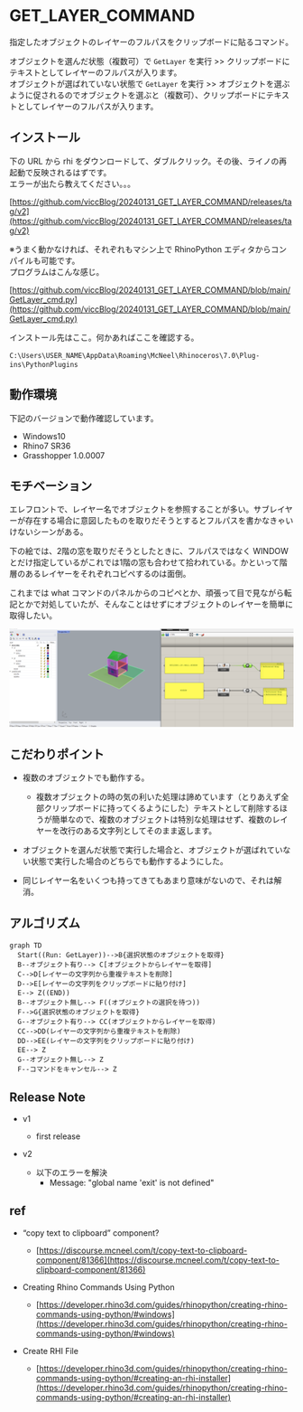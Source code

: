 # GET_LAYER_COMMAND  

指定したオブジェクトのレイヤーのフルパスをクリップボードに貼るコマンド。  

オブジェクトを選んだ状態（複数可）で `GetLayer` を実行 >> クリップボードにテキストとしてレイヤーのフルパスが入ります。  
オブジェクトが選ばれていない状態で `GetLayer` を実行 >> オブジェクトを選ぶように促されるのでオブジェクトを選ぶと（複数可）、クリップボードにテキストとしてレイヤーのフルパスが入ります。  


## インストール  

下の URL から rhi をダウンロードして、ダブルクリック。その後、ライノの再起動で反映されるはずです。  
エラーが出たら教えてください。。。  

[https://github.com/viccBlog/20240131_GET_LAYER_COMMAND/releases/tag/v2](https://github.com/viccBlog/20240131_GET_LAYER_COMMAND/releases/tag/v2)  


※うまく動かなければ、それぞれもマシン上で RhinoPython エディタからコンパイルも可能です。  
プログラムはこんな感じ。  

[https://github.com/viccBlog/20240131_GET_LAYER_COMMAND/blob/main/GetLayer_cmd.py](https://github.com/viccBlog/20240131_GET_LAYER_COMMAND/blob/main/GetLayer_cmd.py)  


インストール先はここ。何かあればここを確認する。  
```
C:\Users\USER_NAME\AppData\Roaming\McNeel\Rhinoceros\7.0\Plug-ins\PythonPlugins
```

## 動作環境  

下記のバージョンで動作確認しています。  
- Windows10  
- Rhino7 SR36  
- Grasshopper 1.0.0007  


## モチベーション  

エレフロントで、レイヤー名でオブジェクトを参照することが多い。サブレイヤーが存在する場合に意図したものを取りだそうとするとフルパスを書かなきゃいけないシーンがある。  

下の絵では、2階の窓を取りだそうとしたときに、フルパスではなく WINDOW とだけ指定しているがこれでは1階の窓も合わせて拾われている。かといって階層のあるレイヤーをそれぞれコピペするのは面倒。  

これまでは what コマンドのパネルからのコピペとか、頑張って目で見ながら転記とかで対処していたが、そんなことはせずにオブジェクトのレイヤーを簡単に取得したい。  

![image](_img/cap_0.png)  


## こだわりポイント  

- 複数のオブジェクトでも動作する。  
  - 複数オブジェクトの時の気の利いた処理は諦めています（とりあえず全部クリップボードに持ってくるようにした）テキストとして削除するほうが簡単なので、複数のオブジェクトは特別な処理はせず、複数のレイヤーを改行のある文字列としてそのまま返します。  

- オブジェクトを選んだ状態で実行した場合と、オブジェクトが選ばれていない状態で実行した場合のどちらでも動作するようにした。  

- 同じレイヤー名をいくつも持ってきてもあまり意味がないので、それは解消。  


## アルゴリズム  

```mermaid
graph TD
  Start((Run: GetLayer))-->B{選択状態のオブジェクトを取得}
  B--オブジェクト有り--> C[オブジェクトからレイヤーを取得]
  C-->D[レイヤーの文字列から重複テキストを削除]
  D-->E[レイヤーの文字列をクリップボードに貼り付け]
  E--> Z((END))
  B--オブジェクト無し--> F((オブジェクトの選択を待つ))
  F-->G{選択状態のオブジェクトを取得}
  G--オブジェクト有り--> CC(オブジェクトからレイヤーを取得)
  CC-->DD(レイヤーの文字列から重複テキストを削除)
  DD-->EE(レイヤーの文字列をクリップボードに貼り付け)
  EE--> Z
  G--オブジェクト無し--> Z
  F--コマンドをキャンセル--> Z
```


## Release Note  

- v1  
  - first release  

- v2  
  - 以下のエラーを解決  
    - Message: "global name 'exit' is not defined"  


## ref  

- “copy text to clipboard” component?  
  - [https://discourse.mcneel.com/t/copy-text-to-clipboard-component/81366](https://discourse.mcneel.com/t/copy-text-to-clipboard-component/81366)  

- Creating Rhino Commands Using Python  
  - [https://developer.rhino3d.com/guides/rhinopython/creating-rhino-commands-using-python/#windows](https://developer.rhino3d.com/guides/rhinopython/creating-rhino-commands-using-python/#windows)  

- Create RHI File  
  - [https://developer.rhino3d.com/guides/rhinopython/creating-rhino-commands-using-python/#creating-an-rhi-installer](https://developer.rhino3d.com/guides/rhinopython/creating-rhino-commands-using-python/#creating-an-rhi-installer)  
